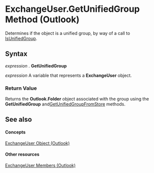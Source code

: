 
# ExchangeUser.GetUnifiedGroup Method (Outlook)

Determines if the object is a unified group, by way of a call to [IsUnifiedGroup](46f9564a-1c0a-fe6c-3f06-989fb5f36adf.md).


## Syntax

 _expression_ . **GetUnifiedGroup**

 _expression_ A variable that represents a **ExchangeUser** object.


### Return Value

Returns the  **Outlook.Folder** object associated with the group using the **GetUnifiedGroup** and[GetUnifiedGroupFromStore](38a901d3-670f-afd2-a385-3b2bb859cb81.md) methods.


## See also


#### Concepts


[ExchangeUser Object (Outlook)](6ec117d1-7fdb-aa36-b567-1242f8238df0.md)
#### Other resources


[ExchangeUser Members (Outlook)](b9489e9d-0b8e-1c8d-d5df-8def4b1ee5e8.md)
